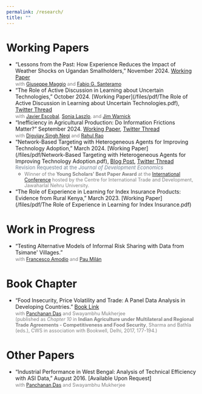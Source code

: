 ```yaml
---
permalink: /research/
title: ""
---
```

<!-- Google tag (gtag.js) -->
<script async src="https://www.googletagmanager.com/gtag/js?id=G-XQNNHHYQ5D"></script>
<script>
  window.dataLayer = window.dataLayer || [];
  function gtag(){dataLayer.push(arguments);}
  gtag('js', new Date());

  gtag('config', 'G-XQNNHHYQ5D');
</script>
# Working Papers

* “Lessons from the Past: How Experience Reduces the Impact of Weather Shocks on Ugandan Smallholders,” November 2024. [Working Paper](https://cadmus.eui.eu/handle/1814/77583)     
<span style="font-size: 0.9em; color:#808080"> with [Giuseppe Maggio](https://www.gmaggio.com/home) and [Fabio G. Santeramo](http://www.fabiosanteramo.net/)</span>
* “The Role of Active Discussion in Learning about Uncertain Technologies,” October 2024. [Working Paper](/files/pdf/The Role of Active Discussion in Learning about Uncertain Technologies.pdf), [Twitter Thread](https://twitter.com/aranyacecon/status/1734589152958788083)     
<span style="font-size: 0.9em; color:#808080"> with [Javier Escobal](https://www.grade.org.pe/en/investigadores/personal/jescobal/), [Sonia Laszlo](https://sites.google.com/site/sonialaszlo), and [Jim Warnick](https://www.mcgill.ca/economics/jim-engle-warnick)</span>
* “Inefficiency in Agricultural Production: Do Information Frictions Matter?” September 2024. [Working Paper](https://www.ashoka.edu.in/research/inefficiency-in-agricultural-production-do-information-frictions-matter/), [Twitter Thread](https://twitter.com/aranyacecon/status/1829081370695491992)      
<span style="font-size: 0.9em; color:#808080"> with [Digvijay Singh Negi](https://sites.google.com/view/digvijaysnegi/home) and [Rahul Rao](https://sites.google.com/view/raorahul/home)</span>   
* “Network-Based Targeting with Heterogeneous Agents for Improving Technology Adoption,” March 2024. [Working Paper](/files/pdf/Network-Based Targeting with Heterogeneous Agents for Improving Technology Adoption.pdf), [Blog Post](https://www.aranyachakraborty.com/posts/2023/08/jmp-blog-post/), [Twitter Thread](https://twitter.com/aranyacecon/status/1595069831648317440)   
<span style="font-size: 0.95em; color:#708090"> Revision Requested at the *Journal of Development Economics* </span>     
  * <span style="font-size: 0.9em; color:#808080">Winner of the **Young Scholars' Best Paper Award** at the [International Conference](https://www.jnu.ac.in/node/159896311) hosted by the Centre for International Trade and Development, Jawaharlal Nehru University.</span>   
* “The Role of Experience in Learning for Index Insurance Products: Evidence from Rural Kenya,” March 2023. [Working Paper](/files/pdf/The Role of Experience in Learning for Index Insurance.pdf)

# Work in Progress

* “Testing Alternative Models of Informal Risk Sharing with Data from Tsimane' Villages.”   
<span style="font-size: 0.9em; color:#808080"> with [Francesco Amodio](https://sites.google.com/site/fscoamodio/home) and [Pau Milán](https://sites.google.com/site/paumilan/home?authuser=0)</span>


<!--* “Assessing the Impact of Judicial Independence in Developing Countries: Evidence from Rural Bangladesh.”   
<span style="font-size: 0.9em; color:#808080"> with [Matthieu Chemin](https://www.matthieuchemin.com/)</span> -->

<!--* “Microinsurance for the Poor: Long-Term Follow Up.” (with [Matthieu Chemin](https://www.matthieuchemin.com/)) -->

# Book Chapter

* “Food Insecurity, Price Volatility and Trade: A Panel Data Analysis in Developing Countries.” [Book Link](https://www.academia.edu/44089071/Indian_Agriculture_Under_Multilateral_and_Regional_Trade_Agreements_Competitiveness_and_Food_Security)   
<span style="font-size: 0.9em; color:#808080"> with [Panchanan Das](http://www.econcaluniv.ac.in/FacultyProfile.aspx?FI=13) and Swayambhu Mukherjee   
(published as *Chapter 10* in **Indian Agriculture under Multilateral and Regional Trade Agreements - Competitiveness and Food Security**, Sharma and Bathla (eds.), CWS in association with Bookwell, Delhi, 2017, 177-194.) </span>

# Other Papers

* “Industrial Performance in West Bengal: Analysis of Technical Efficiency with ASI Data,” August 2016. [Available Upon Request]   
<span style="font-size: 0.9em; color:#808080"> with [Panchanan Das](http://www.econcaluniv.ac.in/FacultyProfile.aspx?FI=13) and Swayambhu Mukherjee </span>

<!-- * [Paper PDF](/files/pdf/Industrial Performance in West Bengal.pdf) -->

